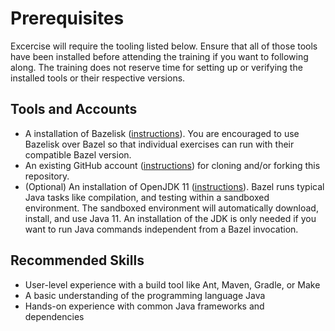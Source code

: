 # Prerequisites

Excercise will require the tooling listed below. Ensure that all of those tools have been installed before attending the training if you want to following along. The training does not reserve time for setting up or verifying the installed tools or their respective versions.

## Tools and Accounts

* A installation of Bazelisk ([instructions](https://github.com/bazelbuild/bazelisk)). You are encouraged to use Bazelisk over Bazel so that individual exercises can run with their compatible Bazel version.
* An existing GitHub account ([instructions](https://docs.github.com/en/get-started/signing-up-for-github/signing-up-for-a-new-github-account)) for cloning and/or forking this repository.
* (Optional) An installation of OpenJDK 11 ([instructions](https://openjdk.java.net/install/)). Bazel runs typical Java tasks like compilation, and testing within a sandboxed environment. The sandboxed environment will automatically download, install, and use Java 11. An installation of the JDK is only needed if you want to run Java commands independent from a Bazel invocation.

## Recommended Skills

* User-level experience with a build tool like Ant, Maven, Gradle, or Make
* A basic understanding of the programming language Java
* Hands-on experience with common Java frameworks and dependencies